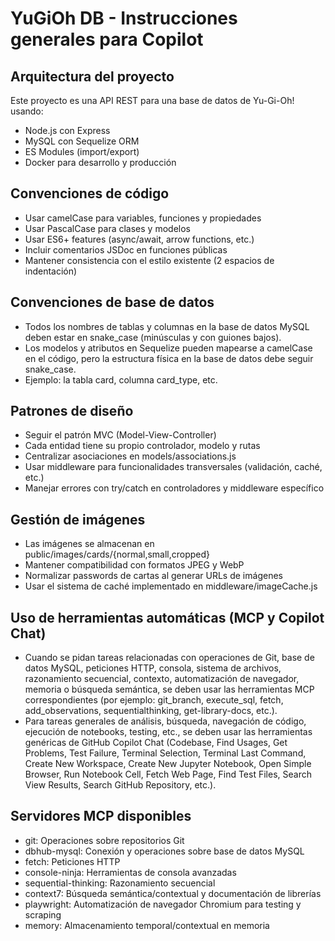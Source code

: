 # YuGiOh DB - Instrucciones generales para Copilot

## Arquitectura del proyecto
Este proyecto es una API REST para una base de datos de Yu-Gi-Oh! usando:
- Node.js con Express
- MySQL con Sequelize ORM
- ES Modules (import/export)
- Docker para desarrollo y producción

## Convenciones de código
- Usar camelCase para variables, funciones y propiedades
- Usar PascalCase para clases y modelos
- Usar ES6+ features (async/await, arrow functions, etc.)
- Incluir comentarios JSDoc en funciones públicas
- Mantener consistencia con el estilo existente (2 espacios de indentación)

## Convenciones de base de datos
- Todos los nombres de tablas y columnas en la base de datos MySQL deben estar en snake_case (minúsculas y con guiones bajos).
- Los modelos y atributos en Sequelize pueden mapearse a camelCase en el código, pero la estructura física en la base de datos debe seguir snake_case.
- Ejemplo: la tabla card, columna card_type, etc.

## Patrones de diseño
- Seguir el patrón MVC (Model-View-Controller)
- Cada entidad tiene su propio controlador, modelo y rutas
- Centralizar asociaciones en models/associations.js
- Usar middleware para funcionalidades transversales (validación, caché, etc.)
- Manejar errores con try/catch en controladores y middleware específico

## Gestión de imágenes
- Las imágenes se almacenan en public/images/cards/{normal,small,cropped}
- Mantener compatibilidad con formatos JPEG y WebP
- Normalizar passwords de cartas al generar URLs de imágenes
- Usar el sistema de caché implementado en middleware/imageCache.js

## Uso de herramientas automáticas (MCP y Copilot Chat)
- Cuando se pidan tareas relacionadas con operaciones de Git, base de datos MySQL, peticiones HTTP, consola, sistema de archivos, razonamiento secuencial, contexto, automatización de navegador, memoria o búsqueda semántica, se deben usar las herramientas MCP correspondientes (por ejemplo: git_branch, execute_sql, fetch, add_observations, sequentialthinking, get-library-docs, etc.).
- Para tareas generales de análisis, búsqueda, navegación de código, ejecución de notebooks, testing, etc., se deben usar las herramientas genéricas de GitHub Copilot Chat (Codebase, Find Usages, Get Problems, Test Failure, Terminal Selection, Terminal Last Command, Create New Workspace, Create New Jupyter Notebook, Open Simple Browser, Run Notebook Cell, Fetch Web Page, Find Test Files, Search View Results, Search GitHub Repository, etc.).

## Servidores MCP disponibles
- git: Operaciones sobre repositorios Git
- dbhub-mysql: Conexión y operaciones sobre base de datos MySQL
- fetch: Peticiones HTTP
- console-ninja: Herramientas de consola avanzadas
- sequential-thinking: Razonamiento secuencial
- context7: Búsqueda semántica/contextual y documentación de librerías
- playwright: Automatización de navegador Chromium para testing y scraping
- memory: Almacenamiento temporal/contextual en memoria